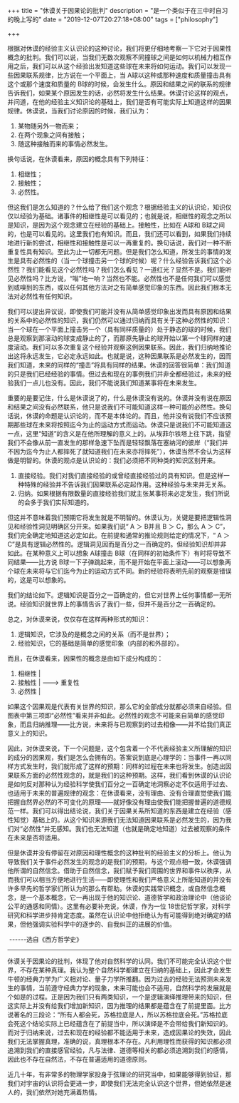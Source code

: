 +++
title = "休谟关于因果论的批判"
description = "是一个类似于在三中时自习的晚上写的"
date = "2019-12-07T20:27:18+08:00"
tags = ["philosophy"]

+++

根据对休谟的经验主义认识论的这种讨论，我们将更仔细地考察一下它对于因果性概念的批判。我们可以说，当我们无数次观察不同撞球之间是如何以机械力相互作用之后，我们可以从这个经验出发知道这些球在未来将如何运动。我们可以发现一些因果联系规律，比方说在一个平面上，当 A球以这种或那种速度和质量撞击具有这个或那个速度和质量的 B球的时候，会发生什么。原因和结果之间的联系的规律告诉我们，如果某个原因发生的话，必然将发生什么结果。休谟讨论这样的观点，并问道，在他的经验主义知识论的基础上，我们是否有可能实际上知道这样的因果规律。休谟说，当我们讨论原因的时候，我们认为： 

1. 某物随另外一物而来；
2. 在两个现象之间有接触；
3. 随这种接触而来的事情必然发生。

换句话说，在休谟看来，原因的概念具有下列特征：

1. 相继性； 
2. 接触性；
3. 必然性。

但这我们是怎么知道的？什么给了我们这个观念？根据经验主义的认识论，知识仅仅以经验为基础。诸事件的相继性是可以看见的；也就是说，相继性的观念之所以是知识，是因为这个观念建立在经验的基础上。接触性，比如在 A球和 B球之间的，也是可以看见的。这里我们也有知识。而且，我们还可以看到，如果我们持续地进行新的尝试，相继性和接触性是可以一再重复的。换句话说，我们对一种不断重复性具有知识。至此为止一切都无问题。但是我们怎么知道，所发生的事情的发生是具有必然性的（当一个球撞击另一个球的时候）呢？什么经验告诉我们这个必然性？我们能看见这个必然性吗？我们怎么看见？一道红光？显然不是。我们能听见必然性吗？比方说，“嗡”地一响？当然也不能。必然性也不是任何我们可以感觉到或嗅到的东西，或以任何其他方法对之有简单感觉印象的东西。因此我们根本无法对必然性有任何知识。

 我们可以提出异议说，即使我们可能并没有从简单感觉印象出发而具有原因和结果的关系中的必然性的知识，我们仍然可以通过归纳而具有关于这种必然性的知识：当一个球在一个平面上撞击另一个（具有同样质量的）处于静态的球的时候，我们总是观察到那滚动的球变成静止的了，而那原先静止的球开始以第一个球同样的速度滚动。我们可以多次重复这个经验并观察这例因果联系。因此，我们归纳地推论出这将永远发生，它必定永远如此。也就是说，这种因果联系是必然发生的，因而我们知道，未来的同样的“撞击”将具有同样的结果。休谟的回答很简单：我们知道的只是我们已经经验的事情。但过去和现在的事例我们并非全都经验过，未来的经验我们一点儿也没有。因此，我们不能说我们知道某事将在未来发生。

重要的是要记住，什么是休谟说了的，什么是休谟没有说的。休谟并没有说在原因和结果之间没有必然联系，他只是说我们不可能知道这样一种可能的必然性。换句话说，休谟的命题是认识论的，而不是本体论的。而且，他并没有说我们不应该预期那些球在未来将按照迄今为止的运动方式而运动。休谟只是说我们不可能知道这一点，这里“知道”的含义是在他所理解的意义上的。从埃菲尔铁塔上往下跳，指望我们不会像从前一直发生的那样急速下坠而是轻轻飘落在塞纳河的彼岸（“我们并不因为迄今为止人都摔死了就知道我们在未来亦将摔死”），休谟当然不会认为这样做是明智的。休谟的观点是认识论的：我们必须把不同种类的知识区别开来。

1. 直接经验。我们对我们直接经验的或曾经直接经验过的具有知识。但是这样一种特殊的经验并不告诉我们因果联系必定起作用。这种经验与未来并无关系。 
2. 归纳。如果根据有限数量的直接经验我们就主张某事将来必定发生，我们所说的会多于我们实际知道的。

但这并不意味着我们预期它将发生就是不明智的。休谟认为，关键是要把逻辑性洞见和经验性洞见明确区分开来。如果我们说“ A ＞ B并且 B ＞ C，那么 A ＞ C”，我们完全确定地知道这必定如此。在前提和通常的推论规则给定的情况下，“ A ＞ C”是具有逻辑必然性的。逻辑洞见因而是百分之一百确定的。但经验知识却并非如此。在某种意义上可以想象 A球撞击 B球（在同样的初始条件下）有时将导致不同结果——比方说 B球一下子弹跳起来，而不是开始在平面上滚动——可以想象两个球在未来将与它们迄今为止的运动方式不同。新的经验将表明先前的观察是错误的，这是可以想象的。

我们的结论如下。逻辑知识是百分之一百确定的，但它对世界上任何事情都一无所说。经验知识就世界上的事情告诉了我们一些，但并不是百分之一百确定的。

总之，对休谟来说，仅仅存在这样两种形式的知识：

1. 逻辑知识，它涉及的是概念之间的关系（而不是世界）； 
2. 经验知识，它的基础是简单的感觉印象（内部的和外部的）。

而且，在休谟看来，因果性的概念是由如下成分构成的：

1. 相继性 |
2. 接触性 | ---> 重复性
3. 必然性 |

如果这个因果观是代表有关世界的知识，那么它的全部成分就都必须来自经验。但图表中第三项即“必然性”看来并非如此。必然性的观念不可能来自简单的感觉印象，而且归纳推理——比方说，未来将与已观察到的过去相像——并不给我们真正意义上的知识。

 因此，对休谟来说，下一个问题是，这个包含着一个不代表经验主义所理解的知识的成分的因果观，我们是怎么会拥有的。答案说到底是心理学的：当事件一再以同样方式发生时，我们就形成了这样的预期：同样的过程在未来也将发生。创造出因果联系方面的必然性观念的，就是我们的这种预期。这样，我们看到休谟的认识论是如何反对那种认为经验科学使我们百分之一百确定地洞察必定不仅适用于过去、也适用于未来的普遍规律的观念：在休谟看来，没有理由、没有合理直觉使我们能把握自然界必然的不可变化的原理——就好像没有理由使我们能把握普遍的道德规范一样。我们可以得出结论说，我们关于因果关系所知道的东西是建立在经验（感性知觉）基础上的。从这个知识来源我们无法知道因果联系是必然发生的，因为我们对“必然性”并无感知。我们也无法知道（也就是确定地知道）过去被观察的条件在未来是否将适用。

 但是休谟并没有停留在对原因和理性概念的这种批判的经验主义的分析上。他认为导致我们关于事件必然发生的观念的是我们的预期，与这个观点相一致，休谟强调他所谓的自然信念。借助于自然信念，我们赋予我们周围的世界和事件以秩序，从而我们可以相当方便地进行生活——即使理性和我们严格意义上所能知道的并没有许多早先的哲学家们所认为的那么有帮助。休谟的实践常识概念，或自然信念概念，是一个基本概念，它一再出现于他的知识论、道德哲学和政治理论中（他谈论公平的通感和同情）。这里有必要补充说，休谟，作为一位 18世纪哲学家，对科学研究和科学进步持肯定态度。虽然在认识论中他拒绝认为有可能得到绝对确定的结果，但他强调实验科学中的逐步的、自我纠正的进展的价值。

​																																																				------选自《西方哲学史》

---

休谟关于因果论的批判，体现了他对自然科学的认同。我们不可能完全认识这个世界，不存在某种真理。我认为整个自然科学都建立在归纳的基础上，因此才会发生牛顿的经典力学为广义相对论、量子力学所推翻。因为过去的经验无法预测未来发生的事情，当前遵守经典力学的现象，未来可能也会不适用，自然科学的发展就是个如是的过程。正是因为我们只有两类知识，一个是逻辑演绎推理带来的知识，但这实际上并没有给我们增加新知识，因为推理的结果都是蕴含在了前提里面。比方说著名的三段论：“所有人都会死，苏格拉底是人，所以苏格拉底会死。”苏格拉底会死这个结论实际上已经蕴含在了前提当中，所以演绎是不会带给我们新知识的。而对于归纳来说，过去和现在的经验都不能适用于未来，造成因果论的失效，因此我们无法掌握真理，准确的说，真理根本不存在。凡利用理性而获得的知识都必须追溯到我们的直接感官经验，凡与法律、道德等相关的都必须追溯到我们的感情，因此也不存在自然法，不存在普遍适用的道德原则。

近几十年，有非常多的物理学家投身于弦理论的研究当中，如果能够得到验证，那我们对宇宙的认识将会更进一步，即使我们无法完全认识这个世界，但她依然是迷人的，我们依然对她充满着热情。